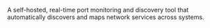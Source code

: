 A self-hosted, real-time port monitoring and discovery tool that automatically discovers and maps network services across systems.
